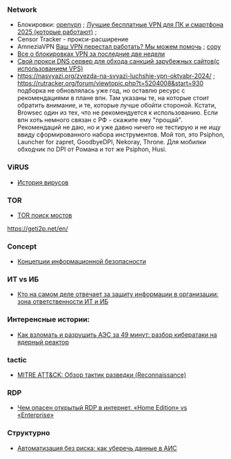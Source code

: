 
### Network
- Блокировки: [openvpn](https://www.pvsm.ru/cat/openvpn) ; [Лучшие бесплатные VPN для ПК и смартфона 2025 (которые работают)](https://www.pvsm.ru/openvpn/410582) ;
- Censor Tracker - прокси-расширение
- AmneziaVPN [Ваш VPN перестал работать? Мы можем помочь](https://habr.com/ru/companies/amnezia/news/901110/) ; [copy](https://dimonvideo.ru/usernews/401234)
- [Все о блокировках VPN за последние две недели](https://habr.com/ru/companies/amnezia/articles/928378/)
- [Свой прокси DNS сервер для обхода санкций зарубежных сайтов(с использованием VPS)](https://habr.com/ru/articles/956916/)
- https://nasvyazi.org/zvezda-na-svyazi-luchshie-vpn-oktyabr-2024/ ; https://rutracker.org/forum/viewtopic.php?t=5204008&start=930 подборка не обновлялась уже год, но оставлю ресурс с рекомендациями в плане впн. Там указаны те, на которые стоит обратить внимание, и те, которые лучше обойти стороной. Кстати, Browsec один из тех, что не рекомендуется к использованию. Если впн хоть немного связан с РФ - скажите ему "прощай". Рекомендаций не даю, но и уже давно ничего не тестирую и не ищу ввиду сформированного набора инструментов. Мой топ, это Psiphon, Launcher for zapret, GoodbyeDPI, Nekoray, Throne. Для мобилки обходчик по DPI от Романа и тот же Psiphon, Husi.

### ViRUS
- [История вирусов](https://habr.com/ru/companies/timeweb/articles/894768/)
### TOR
- [TOR поиск мостов](https://t.me/GetBridgesBot)

https://geti2p.net/en/

### Concept
- [Концепции информационной безопасности](https://habr.com/ru/articles/943798/)

### ИТ vs ИБ
- [Кто на самом деле отвечает за защиту информации в организации: зона ответственности ИТ и ИБ](https://habr.com/ru/articles/946122/)

### Интеренсные истории:
- [Как взломать и разрушить АЭС за 49 минут: разбор кибератаки на ядерный реактор](https://habr.com/ru/companies/bastion/articles/945402/)

### tactic
- [MITRE ATT&CK: Обзор тактик разведки (Reconnaissance)](https://habr.com/ru/articles/954656/)

### RDP
- [Чем опасен открытый RDP в интернет. «Home Edition» vs «Enterprise»](https://habr.com/ru/articles/954786/)
### Структурно
- [Автоматизация без риска: как уберечь данные в АИС](https://habr.com/ru/companies/selectel/articles/951722/)
